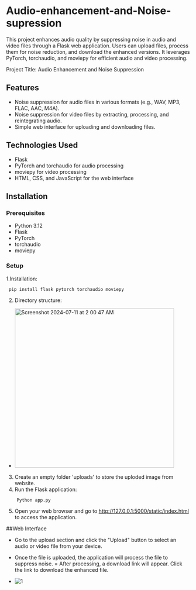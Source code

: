 # Audio-enhancement-and-Noise-supression
This project enhances audio quality by suppressing noise in audio and video files through a Flask web application. Users can upload files, process them for noise reduction, and download the enhanced versions. It leverages PyTorch, torchaudio, and moviepy for efficient audio and video processing.

Project Title: Audio Enhancement and Noise Suppression

## Features
- Noise suppression for audio files in various formats (e.g., WAV, MP3, FLAC, AAC, M4A).
- Noise suppression for video files by extracting, processing, and reintegrating audio.
- Simple web interface for uploading and downloading files.

## Technologies Used
- Flask
- PyTorch and torchaudio for audio processing
- moviepy for video processing
- HTML, CSS, and JavaScript for the web interface

## Installation

### Prerequisites
- Python 3.12
- Flask
- PyTorch
- torchaudio
- moviepy

### Setup
1.Installation:
   ```
    pip install flask pytorch torchaudio moviepy
  ```
2. Directory structure:
 - <img width="435" alt="Screenshot 2024-07-11 at 2 00 47 AM" src="https://github.com/prasanna-ravi12/Audio-enhancement-and-Noise-supression/assets/175058249/f426396d-b786-4fb5-82e0-a8844d26ebeb">

3. Create an empty folder 'uploads' to store the uploded image from website.
4. Run the Flask application:

```
    Python app.py
  ```
5. Open your web browser and go to http://127.0.0.1:5000/static/index.html to access the application.


##Web Interface
 - Go to the upload section and click the "Upload" button to select an audio or video file from your device.
 - Once the file is uploaded, the application will process the file to suppress noise.
 = After processing, a download link will appear. Click the link to download the enhanced file.

  - ![1](https://github.com/prasanna-ravi12/Audio-enhancement-and-Noise-supression/assets/175058249/e9711115-f619-4d3a-b82c-76ea986baea1)
